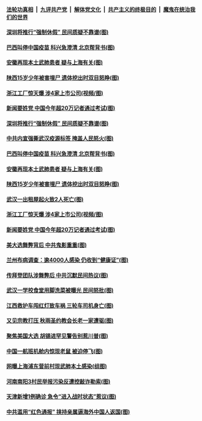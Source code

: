 ####  [法轮功真相](../../../../basic/blob/master/README.md?t=11110302) &nbsp;|&nbsp; [九评共产党](../../../../9ping.md/blob/master/README.md?t=11110302) &nbsp;|&nbsp; [解体党文化](../../../../jtdwh.md/blob/master/README.md?t=11110302)  &nbsp;|&nbsp; [共产主义的终极目的](../../../../gczydzjmd.md/blob/master/README.md?t=11110302) &nbsp;|&nbsp; [魔鬼在统治我们的世界](../../../../mgztzwmdsj.md/blob/master/README.md?t=11110302) 

#### [深圳将推行“强制休假” 民间质疑不靠谱(图)](../pages/p1/952071.md?t=11110302) 

#### [巴西叫停中国疫苗 科兴急澄清 北京帮背书(图)](../pages/p1/952079.md?t=11110302) 

#### [安徽再现本土武肺患者 疑与上海有关(图)](../pages/p1/952048.md?t=11110302) 

#### [陕西15岁少年被害埋尸 遗体挖出时双目怒睁(图)](../pages/p1/952044.md?t=11110302) 

#### [浙江工厂惊天爆 涉4家上市公司(视频/图)](../pages/p1/952025.md?t=11110302) 

#### [新闻要姓党 中国今年超20万记者通过考试(图)](../pages/p1/952022.md?t=11110302) 

#### [深圳将推行“强制休假” 民间质疑不靠谱(图)](../pages/p1/952071.md?t=11110302) 

#### [中共内宣强撕武汉疫源标签 掩盖人民怒火(图)](../pages/p1/952087.md?t=11110302) 

#### [巴西叫停中国疫苗 科兴急澄清 北京帮背书(图)](../pages/p1/952079.md?t=11110302) 

#### [安徽再现本土武肺患者 疑与上海有关(图)](../pages/p1/952048.md?t=11110302) 

#### [陕西15岁少年被害埋尸 遗体挖出时双目怒睁(图)](../pages/p1/952044.md?t=11110302) 

#### [武汉一出租屋起火致2人死亡(图)](../pages/p1/952037.md?t=11110302) 

#### [浙江工厂惊天爆 涉4家上市公司(视频/图)](../pages/p1/952025.md?t=11110302) 

#### [新闻要姓党 中国今年超20万记者通过考试(图)](../pages/p1/952022.md?t=11110302) 

#### [美大选舞弊背后 中共鬼影重重(图)](../pages/p1/952017.md?t=11110302) 

#### [兰州布病调查：逾4000人感染 仍收到“健康证”(图)](../pages/p1/952010.md?t=11110302) 

#### [传拜登团队涉舞弊后 中共沉默民间热议(图)](../pages/p1/951994.md?t=11110302) 

#### [武汉一学校食堂用脚洗菜被曝光 民间怒批(图)](../pages/p1/951982.md?t=11110302) 

#### [江西救护车闯红灯致车祸 三轮车司机身亡(图)](../pages/p1/951959.md?t=11110302) 

#### [又见宗教打压 秋雨圣约教会长老一家遭驱(图)](../pages/p1/951968.md?t=11110302) 

#### [聚焦美国大选 胡锡进罕见警告别惹川普(图)](../pages/p1/951980.md?t=11110302) 

#### [中国一航班机舱内惊现老鼠 被迫停飞(图)](../pages/p1/951934.md?t=11110302) 

#### [网曝上海浦东营前村现武肺本土感染(组图)](../pages/p1/951942.md?t=11110302) 

#### [河南南阳3村民举报污染反遭控敲诈勒索(图)](../pages/p1/951939.md?t=11110302) 

#### [天津新增1例确诊 急令“进入战时状态”惹议(图)](../pages/p1/951901.md?t=11110302) 

#### [中共滥用“红色通报” 挟持亲属逼海外中国人返国(图)](../pages/p1/951893.md?t=11110302) 

